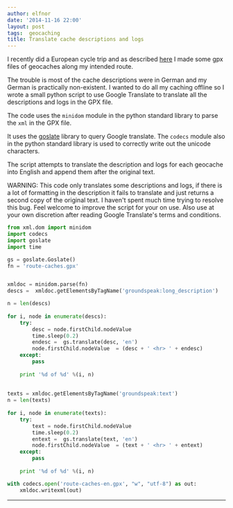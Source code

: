 ```yaml
---
author: elfnor
date: '2014-11-16 22:00'
layout: post
tags:  geocaching
title: Translate cache descriptions and logs
---
```


I recently did a European cycle trip and as described [here](%7Bfilename%7D/caches_along_track.md) I made some gpx files of geocaches along my intended route.

The trouble is most of the cache descriptions were in German and my German is practically non-existent. I wanted to do all my caching offline so I wrote a small python script to use Google Translate to translate all the descriptions and logs in the GPX file.

The code uses the `minidom` module in the python standard library to parse the `xml` in the GPX file.

It uses the [goslate](http://pythonhosted.org/goslate/) library to query Google translate. The `codecs` module also in the python standard library is used to correctly write out the unicode characters.

The script attempts to translate the description and logs for each geocache into English and append them after the original text.

WARNING: This code only translates some descriptions and logs, if there is a lot of formatting in the description it fails to translate and just returns a second copy of the original text. I haven\'t spent much time trying to resolve this bug. Feel welcome to improve the script for your on use. Also use at your own discretion after reading Google Translate\'s terms and conditions.

```python
from xml.dom import minidom
import codecs
import goslate
import time

gs = goslate.Goslate()
fn = 'route-caches.gpx'


xmldoc = minidom.parse(fn)    
descs =  xmldoc.getElementsByTagName('groundspeak:long_description')

n = len(descs)    
    
for i, node in enumerate(descs):
    try:
        desc = node.firstChild.nodeValue
        time.sleep(0.2) 
        endesc =  gs.translate(desc, 'en')
        node.firstChild.nodeValue  = (desc + ' <hr> ' + endesc)
    except:
        pass
        
    print '%d of %d' %(i, n)
    
    
texts = xmldoc.getElementsByTagName('groundspeak:text')
n = len(texts)    
    
for i, node in enumerate(texts):
    try:
        text = node.firstChild.nodeValue
        time.sleep(0.2) 
        entext =  gs.translate(text, 'en')
        node.firstChild.nodeValue  = (text + ' <hr> ' + entext)
    except:
        pass
        
    print '%d of %d' %(i, n)

with codecs.open('route-caches-en.gpx', "w", "utf-8") as out:
    xmldoc.writexml(out)
```

------------------------------------------------------------------------
